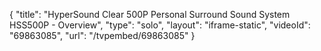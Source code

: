 {
    "title": "HyperSound Clear 500P Personal Surround Sound System HSS500P - Overview",
    "type": "solo",
    "layout": "iframe-static",
    "videoId": "69863085",
    "url": "\/tvpembed\/69863085"
}
